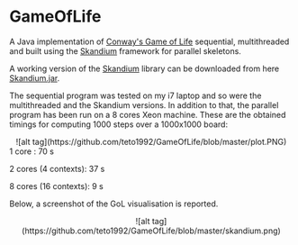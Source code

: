 # GameOfLife
A Java implementation of [Conway's Game of Life](https://en.wikipedia.org/wiki/Conway%27s_Game_of_Life) sequential, multithreaded and built using the [Skandium](https://github.com/mleyton/Skandium) framework for parallel skeletons.

A working version of the [Skandium](https://github.com/mleyton/Skandium) library can be downloaded from here [Skandium.jar](http://stefanoforti.altervista.org/Skandium).

The sequential program was tested on my i7 laptop and so were the multithreaded and the Skandium versions. In addition to that,
the parallel program has been run on a 8 cores Xeon machine. These are the obtained timings for computing 1000 steps
over a 1000x1000 board:
<div style="text-align:center">
![alt tag](https://github.com/teto1992/GameOfLife/blob/master/plot.PNG)
</div>
1 core :                70 s

2 cores (4 contexts):   37 s

8 cores (16 contexts):  9 s

Below, a screenshot of the GoL visualisation is reported.
<div style="text-align:center">
![alt tag](https://github.com/teto1992/GameOfLife/blob/master/skandium.png)
</div>

